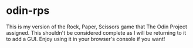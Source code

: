 # odin-rps

This is my version of the Rock, Paper, Scissors game that The Odin Project assigned. This shouldn't be considered complete as I will be returning to it to add a GUI. Enjoy using it in your browser's console if you want!